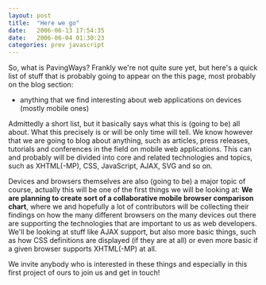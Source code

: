 ```yaml
---
layout: post
title:  "Here we go"
date:   2006-06-13 17:54:35
date:   2006-06-04 01:30:23
categories: prev javascript
---
```

So, what is PavingWays? Frankly we're not quite sure yet, but here's a quick list of stuff that is probably going to appear on the this page, most probably on the blog section: 

*   anything that we find interesting about web applications on devices (mostly mobile ones)

 Admittedly a short list, but it basically says what this is (going to be) all about. What this precisely is or will be only time will tell. We know however that we are going to blog about anything, such as articles, press releases, tutorials and conferences in the field on mobile web applications. This can and probably will be divided into core and related technologies and topics, such as XHTML(-MP), CSS, JavaScript, AJAX, SVG and so on. 



Devices and browsers themselves are also (going to be) a major topic of course, actually this will be one of the first things we will be looking at: **We are planning to create sort of a collaborative mobile browser comparison chart**, where we and hopefully a lot of contributors will be collecting their findings on how the many different browsers on the many devices out there are supporting the technologies that are important to us as web developers. We'll be looking at stuff like AJAX support, but also more basic things, such as how CSS definitions are displayed (if they are at all) or even more basic if a given browser supports XHTML(-MP) at all. 

We invite anybody who is interested in these things and especially in this first project of ours to join us and get in touch!